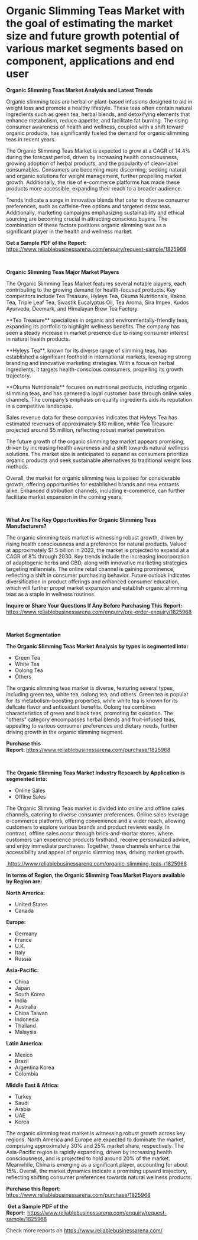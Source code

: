 <p><h1>Organic Slimming Teas Market with the goal of estimating the market size and future growth potential of various market segments based on component, applications and end user</h1></p><p><strong>Organic Slimming Teas Market Analysis and Latest Trends</strong></p>
<p><p>Organic slimming teas are herbal or plant-based infusions designed to aid in weight loss and promote a healthy lifestyle. These teas often contain natural ingredients such as green tea, herbal blends, and detoxifying elements that enhance metabolism, reduce appetite, and facilitate fat burning. The rising consumer awareness of health and wellness, coupled with a shift toward organic products, has significantly fueled the demand for organic slimming teas in recent years.</p><p>The Organic Slimming Teas Market is expected to grow at a CAGR of 14.4% during the forecast period, driven by increasing health consciousness, growing adoption of herbal products, and the popularity of clean-label consumables. Consumers are becoming more discerning, seeking natural and organic solutions for weight management, further propelling market growth. Additionally, the rise of e-commerce platforms has made these products more accessible, expanding their reach to a broader audience. </p><p>Trends indicate a surge in innovative blends that cater to diverse consumer preferences, such as caffeine-free options and targeted detox teas. Additionally, marketing campaigns emphasizing sustainability and ethical sourcing are becoming crucial in attracting conscious buyers. The combination of these factors positions organic slimming teas as a significant player in the health and wellness market.</p></p>
<p><strong>Get a Sample PDF of the Report:&nbsp;</strong> <a href="https://www.reliablebusinessarena.com/enquiry/request-sample/1825968?utm_campaign=2259&utm_medium=2&utm_source=Github&utm_content=ia&utm_term=15022025&utm_id=organic-slimming-teas">https://www.reliablebusinessarena.com/enquiry/request-sample/1825968</a></p>
<p>&nbsp;</p>
<p><strong>Organic Slimming Teas Major Market Players</strong></p>
<p><p>The Organic Slimming Teas Market features several notable players, each contributing to the growing demand for health-focused products. Key competitors include Tea Treasure, Hyleys Tea, Okuma Nutritionals, Kakoo Tea, Triple Leaf Tea, Swastik Eucalyptus Oil, Tea Aroma, Sira Impex, Kudos Ayurveda, Deemark, and Himalayan Brew Tea Factory.</p><p>**Tea Treasure** specializes in organic and environmentally-friendly teas, expanding its portfolio to highlight wellness benefits. The company has seen a steady increase in market presence due to rising consumer interest in natural health products.</p><p>**Hyleys Tea**, known for its diverse range of slimming teas, has established a significant foothold in international markets, leveraging strong branding and innovative marketing strategies. With a focus on herbal ingredients, it targets health-conscious consumers, propelling its growth trajectory.</p><p>**Okuma Nutritionals** focuses on nutritional products, including organic slimming teas, and has garnered a loyal customer base through online sales channels. The company’s emphasis on quality ingredients aids its reputation in a competitive landscape.</p><p>Sales revenue data for these companies indicates that Hyleys Tea has estimated revenues of approximately $10 million, while Tea Treasure projected around $5 million, reflecting robust market penetration.</p><p>The future growth of the organic slimming tea market appears promising, driven by increasing health awareness and a shift towards natural wellness solutions. The market size is anticipated to expand as consumers prioritize organic products and seek sustainable alternatives to traditional weight loss methods.</p><p>Overall, the market for organic slimming teas is poised for considerable growth, offering opportunities for established brands and new entrants alike. Enhanced distribution channels, including e-commerce, can further facilitate market expansion in the coming years.</p></p>
<p>&nbsp;</p>
<p><strong>What Are The Key Opportunities For Organic Slimming Teas Manufacturers?</strong></p>
<p><p>The organic slimming teas market is witnessing robust growth, driven by rising health consciousness and a preference for natural products. Valued at approximately $1.5 billion in 2022, the market is projected to expand at a CAGR of 8% through 2030. Key trends include the increasing incorporation of adaptogenic herbs and CBD, along with innovative marketing strategies targeting millennials. The online retail channel is gaining prominence, reflecting a shift in consumer purchasing behavior. Future outlook indicates diversification in product offerings and enhanced consumer education, which will further propel market expansion and establish organic slimming teas as a staple in wellness routines.</p></p>
<p><strong>Inquire or Share Your Questions If Any Before Purchasing This Report:</strong> <a href="https://www.reliablebusinessarena.com/enquiry/pre-order-enquiry/1825968?utm_campaign=2259&utm_medium=2&utm_source=Github&utm_content=ia&utm_term=15022025&utm_id=organic-slimming-teas">https://www.reliablebusinessarena.com/enquiry/pre-order-enquiry/1825968</a></p>
<p>&nbsp;</p>
<p><strong>Market Segmentation</strong></p>
<p><strong>The Organic Slimming Teas Market Analysis by types is segmented into:</strong></p>
<p><ul><li>Green Tea</li><li>White Tea</li><li>Oolong Tea</li><li>Others</li></ul></p>
<p><p>The organic slimming teas market is diverse, featuring several types, including green tea, white tea, oolong tea, and others. Green tea is popular for its metabolism-boosting properties, while white tea is known for its delicate flavor and antioxidant benefits. Oolong tea combines characteristics of green and black teas, promoting fat oxidation. The "others" category encompasses herbal blends and fruit-infused teas, appealing to various consumer preferences and dietary needs, further driving growth in the organic slimming segment.</p></p>
<p><strong>Purchase this Report:&nbsp;</strong><a href="https://www.reliablebusinessarena.com/purchase/1825968?utm_campaign=2259&utm_medium=2&utm_source=Github&utm_content=ia&utm_term=15022025&utm_id=organic-slimming-teas">https://www.reliablebusinessarena.com/purchase/1825968</a></p>
<p>&nbsp;</p>
<p><strong>The Organic Slimming Teas Market Industry Research by Application is segmented into:</strong></p>
<p><ul><li>Online Sales</li><li>Offline Sales</li></ul></p>
<p><p>The Organic Slimming Teas market is divided into online and offline sales channels, catering to diverse consumer preferences. Online sales leverage e-commerce platforms, offering convenience and a wider reach, allowing customers to explore various brands and product reviews easily. In contrast, offline sales occur through brick-and-mortar stores, where customers can experience products firsthand, receive personalized advice, and enjoy immediate purchases. Together, these channels enhance the accessibility and appeal of organic slimming teas, driving market growth.</p></p>
<p><a href="https://www.reliablebusinessarena.com/organic-slimming-teas-r1825968?utm_campaign=2259&utm_medium=2&utm_source=Github&utm_content=ia&utm_term=15022025&utm_id=organic-slimming-teas">&nbsp;https://www.reliablebusinessarena.com/organic-slimming-teas-r1825968</a></p>
<p><strong>In terms of Region, the Organic Slimming Teas Market Players available by Region are:</strong></p>
<p>
    <p> <strong> North America: </strong>
        <ul>
            <li>United States</li>
            <li>Canada</li>
        </ul>
        </p> 
    <p> <strong> Europe: </strong>
        <ul>
            <li>Germany</li>
            <li>France</li>
            <li>U.K.</li>
            <li>Italy</li>
            <li>Russia</li>
        </ul>
        </p> 
    <p> <strong> Asia-Pacific: </strong>
        <ul>
            <li>China</li>
            <li>Japan</li>
            <li>South Korea</li>
            <li>India</li>
            <li>Australia</li>
            <li>China Taiwan</li>
            <li>Indonesia</li>
            <li>Thailand</li>
            <li>Malaysia</li>
        </ul>
        </p> 
    <p> <strong> Latin America: </strong>
        <ul>
            <li>Mexico</li>
            <li>Brazil</li>
            <li>Argentina Korea</li>
            <li>Colombia</li>
        </ul>
        </p> 
    <p> <strong> Middle East & Africa: </strong>
        <ul>
            <li>Turkey</li>
            <li>Saudi</li>
            <li>Arabia</li>
            <li>UAE</li>
            <li>Korea</li>
        </ul>
    </p>
    </p>
<p><p>The organic slimming teas market is witnessing robust growth across key regions. North America and Europe are expected to dominate the market, comprising approximately 30% and 25% market share, respectively. The Asia-Pacific region is rapidly expanding, driven by increasing health consciousness, and is projected to hold around 20% of the market. Meanwhile, China is emerging as a significant player, accounting for about 15%. Overall, the market dynamics indicate a promising upward trajectory, reflecting shifting consumer preferences towards natural wellness products.</p></p>
<p><strong>Purchase this Report: </strong><a href="https://www.reliablebusinessarena.com/purchase/1825968?utm_campaign=2259&utm_medium=2&utm_source=Github&utm_content=ia&utm_term=15022025&utm_id=organic-slimming-teas">https://www.reliablebusinessarena.com/purchase/1825968</a></p>
<p>&nbsp;<strong>Get a Sample PDF of the Report:&nbsp;&nbsp;</strong><a href="https://www.reliablebusinessarena.com/enquiry/request-sample/1825968?utm_campaign=2259&utm_medium=2&utm_source=Github&utm_content=ia&utm_term=15022025&utm_id=organic-slimming-teas">https://www.reliablebusinessarena.com/enquiry/request-sample/1825968</a></p>
<p><strong></strong></p>
<p>Check more reports on <a href="https://www.reliablebusinessarena.com/?utm_campaign=2259&utm_medium=2&utm_source=Github&utm_content=ia&utm_term=15022025&utm_id=organic-slimming-teas">https://www.reliablebusinessarena.com/</a></p>